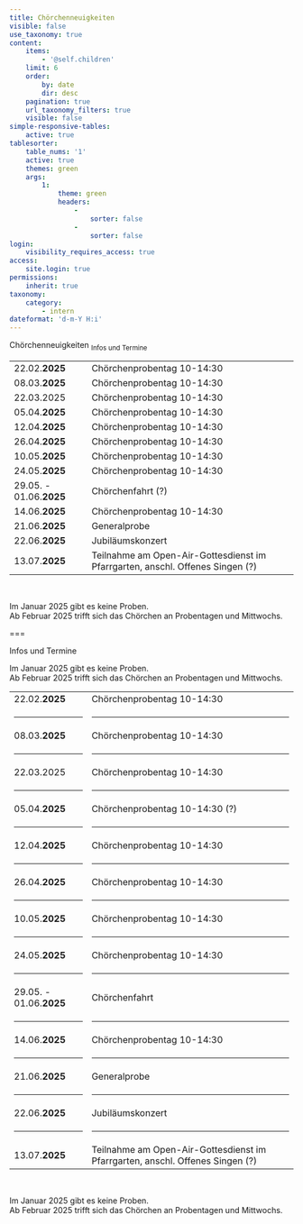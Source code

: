 ```yaml
---
title: Chörchenneuigkeiten
visible: false
use_taxonomy: true
content:
    items:
        - '@self.children'
    limit: 6
    order:
        by: date
        dir: desc
    pagination: true
    url_taxonomy_filters: true
    visible: false
simple-responsive-tables:
    active: true
tablesorter:
    table_nums: '1'
    active: true
    themes: green
    args:
        1:
            theme: green
            headers:
                -
                    sorter: false
                -
                    sorter: false
login:
    visibility_requires_access: true
access:
    site.login: true
permissions:
    inherit: true
taxonomy:
    category:
        - intern
dateformat: 'd-m-Y H:i'
---
```


<span class="h2">Chörchenneuigkeiten</span> <sub>Infos und Termine</sub>

|   |   | 
| :------------ | :------------ | 
| 22.02.**2025** | Chörchenprobentag 10-14:30 |
| 08.03.**2025** | Chörchenprobentag 10-14:30 |
| 22.03.2025 | Chörchenprobentag 10-14:30 |
| 05.04.**2025** | Chörchenprobentag 10-14:30 |
| 12.04.**2025** | Chörchenprobentag 10-14:30 |
| 26.04.**2025** | Chörchenprobentag 10-14:30 |
| 10.05.**2025** | Chörchenprobentag 10-14:30 |
| 24.05.**2025** | Chörchenprobentag 10-14:30 |
| 29.05. - 01.06.**2025** | Chörchenfahrt (?) | 
| 14.06.**2025** | Chörchenprobentag 10-14:30 |
| 21.06.**2025** | Generalprobe |
| 22.06.**2025** | Jubiläumskonzert | 
| 13.07.**2025** | Teilnahme am Open-Air-Gottesdienst im Pfarrgarten, anschl. Offenes Singen (?) |

&nbsp;</br>

Im Januar 2025 gibt es keine Proben.
</br>Ab Februar 2025 trifft sich das Chörchen an Probentagen und Mittwochs.



===

Infos und Termine

Im Januar 2025 gibt es keine Proben.
</br>Ab Februar 2025 trifft sich das Chörchen an Probentagen und Mittwochs.


|   |   | 
| :------------ | :------------ | 
| 22.02.**2025** | Chörchenprobentag 10-14:30 |
| <hr> | <hr> |
| 08.03.**2025** | Chörchenprobentag 10-14:30 |
| <hr> | <hr> |
| 22.03.2025 | Chörchenprobentag 10-14:30 |
| <hr> | <hr> |
| 05.04.**2025** | Chörchenprobentag 10-14:30  (?) |
| <hr> | <hr> |
| 12.04.**2025** | Chörchenprobentag 10-14:30 |
| <hr> | <hr> |
| 26.04.**2025** | Chörchenprobentag 10-14:30 |
| <hr> | <hr> |
| 10.05.**2025** | Chörchenprobentag 10-14:30 |
| <hr> | <hr> |
| 24.05.**2025** | Chörchenprobentag 10-14:30 |
| <hr> | <hr> |
| 29.05. - 01.06.**2025** | Chörchenfahrt | 
| <hr> | <hr> |
| 14.06.**2025** | Chörchenprobentag 10-14:30 |
| <hr> | <hr> |
| 21.06.**2025** | Generalprobe |
| <hr> | <hr> |
| 22.06.**2025** | Jubiläumskonzert | 
| <hr> | <hr> |
| 13.07.**2025** | Teilnahme am Open-Air-Gottesdienst im Pfarrgarten, anschl. Offenes Singen  (?) |

&nbsp;</br>

Im Januar 2025 gibt es keine Proben.
</br>Ab Februar 2025 trifft sich das Chörchen an Probentagen und Mittwochs.



